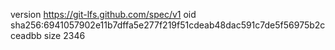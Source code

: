 version https://git-lfs.github.com/spec/v1
oid sha256:6941057902e11b7dffa5e277f219f51cdeab48dac591c7de5f56975b2cceadbb
size 2346

